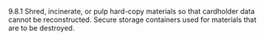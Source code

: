9.8.1 Shred, incinerate, or pulp hard-copy materials so that cardholder data cannot be reconstructed. Secure storage containers used for materials that are to be destroyed. 